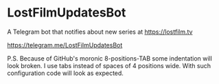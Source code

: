 # LostFilmUpdatesBot
A Telegram bot that notifies about new series at https://lostfilm.tv

https://telegram.me/LostFilmUpdatesBot

P.S. Because of GitHub's moronic 8-positions-TAB some indentation will look broken.
     I use tabs instead of spaces of 4 positions wide. With such configuration code will look as expected.
